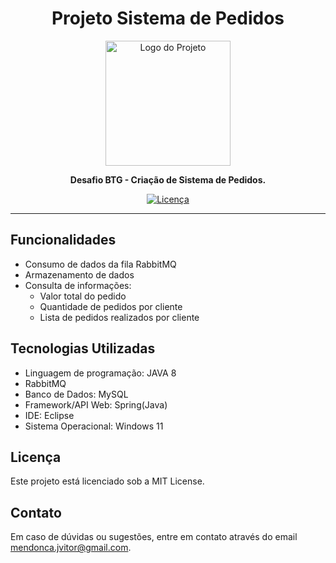<h1 align="center">Projeto Sistema de Pedidos</h1>

<p align="center">
  <img src="https://exemplo.com/logo.png" alt="Logo do Projeto" width="200" height="200">
</p>

<p align="center">
  <strong>Desafio BTG - Criação de Sistema de Pedidos.</strong>
</p>

<p align="center">
  <a href="LICENSE">
    <img src="https://img.shields.io/github/license/seu-usuario/nome-do-repositorio.svg" alt="Licença">
  </a>
</p>

---

## Funcionalidades

- Consumo de dados da fila RabbitMQ
- Armazenamento de dados
- Consulta de informações:
  - Valor total do pedido
  - Quantidade de pedidos por cliente
  - Lista de pedidos realizados por cliente

## Tecnologias Utilizadas

- Linguagem de programação: JAVA 8
- RabbitMQ
- Banco de Dados: MySQL 
- Framework/API Web: Spring(Java)
- IDE: Eclipse
- Sistema Operacional: Windows 11

## Licença

Este projeto está licenciado sob a MIT License.

## Contato

Em caso de dúvidas ou sugestões, entre em contato através do email mendonca.jvitor@gmail.com.

